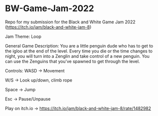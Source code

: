 # BW-Game-Jam-2022
Repo for my submission for the Black and White Game Jam 2022 (https://itch.io/jam/black-and-white-jam-8)

Jam Theme: Loop

General Game Description:
You are a little penguin dude who has to get to the igloo at the end of the level. Every time you die or the time changes to night, you will turn into a Zenglin and take control of a new penguin. You can use the Zenguins that you've spawned to get through the level.

Controls:
WASD -> Movement

W/S -> Look up/down, climb rope

Space -> Jump

Esc -> Pause/Unpause



Play on itch.io -> https://itch.io/jam/black-and-white-jam-8/rate/1482982
